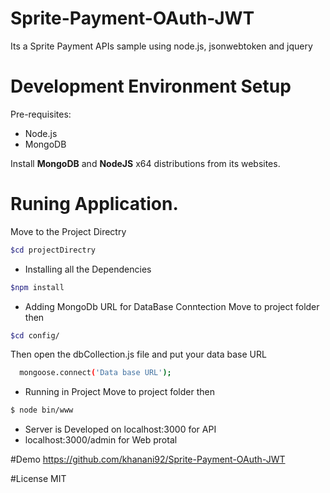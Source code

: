 # Sprite-Payment-OAuth-JWT
Its a Sprite Payment APIs sample using  node.js, jsonwebtoken and jquery

# Development Environment Setup

 Pre-requisites:
 -  Node.js
 - MongoDB

Install **MongoDB**  and  **NodeJS** x64 distributions from its websites.

# Runing Application.
 
Move to the Project Directry

```bash
$cd projectDirectry
```

- Installing all the Dependencies 
 
```bash
$npm install
```

- Adding MongoDb URL for DataBase Conntection
Move to project folder then
```bash
$cd config/
```
Then open the dbCollection.js file and put your data base URL 
```bash
  mongoose.connect('Data base URL');
```
- Running in Project
Move to project folder then
```bash
$ node bin/www
```
 - Server is Developed on localhost:3000 for API
 - localhost:3000/admin for Web protal
 
#Demo
https://github.com/khanani92/Sprite-Payment-OAuth-JWT


#License
MIT


